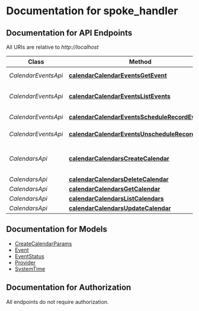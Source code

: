 # Documentation for spoke_handler

<a name="documentation-for-api-endpoints"></a>
## Documentation for API Endpoints

All URIs are relative to *http://localhost*

| Class | Method | HTTP request | Description |
|------------ | ------------- | ------------- | -------------|
| *CalendarEventsApi* | [**calendarCalendarEventsGetEvent**](Apis/CalendarEventsApi.md#calendarcalendareventsgetevent) | **GET** /calendar_events/{uuid} | get event with uuid |
*CalendarEventsApi* | [**calendarCalendarEventsListEvents**](Apis/CalendarEventsApi.md#calendarcalendareventslistevents) | **GET** /calendar_events | list all events of a calendar |
*CalendarEventsApi* | [**calendarCalendarEventsScheduleRecordEvent**](Apis/CalendarEventsApi.md#calendarcalendareventsschedulerecordevent) | **POST** /calendar_events/{uuid}/bot |  |
*CalendarEventsApi* | [**calendarCalendarEventsUnscheduleRecordEvent**](Apis/CalendarEventsApi.md#calendarcalendareventsunschedulerecordevent) | **DELETE** /calendar_events/{uuid}/bot |  |
| *CalendarsApi* | [**calendarCalendarsCreateCalendar**](Apis/CalendarsApi.md#calendarcalendarscreatecalendar) | **POST** /calendars | synchronize all events of a new calendar |
*CalendarsApi* | [**calendarCalendarsDeleteCalendar**](Apis/CalendarsApi.md#calendarcalendarsdeletecalendar) | **DELETE** /calendars/{uuid} |  |
*CalendarsApi* | [**calendarCalendarsGetCalendar**](Apis/CalendarsApi.md#calendarcalendarsgetcalendar) | **GET** /calendars/{uuid} |  |
*CalendarsApi* | [**calendarCalendarsListCalendars**](Apis/CalendarsApi.md#calendarcalendarslistcalendars) | **GET** /calendars |  |
*CalendarsApi* | [**calendarCalendarsUpdateCalendar**](Apis/CalendarsApi.md#calendarcalendarsupdatecalendar) | **PATCH** /calendars/{uuid} |  |


<a name="documentation-for-models"></a>
## Documentation for Models

 - [CreateCalendarParams](./Models/CreateCalendarParams.md)
 - [Event](./Models/Event.md)
 - [EventStatus](./Models/EventStatus.md)
 - [Provider](./Models/Provider.md)
 - [SystemTime](./Models/SystemTime.md)


<a name="documentation-for-authorization"></a>
## Documentation for Authorization

All endpoints do not require authorization.
